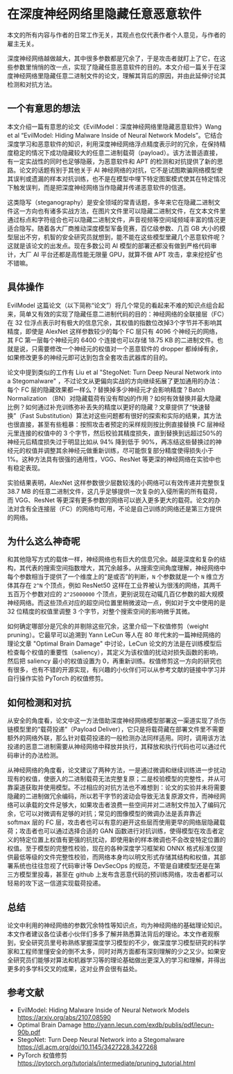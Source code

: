 # 在深度神经网络里隐藏任意恶意软件

本文的所有内容与作者的日常工作无关，其观点也仅代表作者个人意见，与作者的雇主无关。

深度神经网络越做越大，其中很多参数都是冗余了，于是攻击者就盯上了它，在这些参数里悄悄的改一点，实现了隐藏任意恶意软件的目的。本文介绍一篇关于在深度神经网络里隐藏任意二进制文件的论文，理解其背后的原因，并由此延伸讨论其检测和对抗方法。
 
## 一个有意思的想法
本文介绍一篇有意思的论文《EvilModel：深度神经网络里隐藏恶意软件》Wang et al “EvilModel: Hiding Malware Inside of Neural Network Models”。它结合深度学习和恶意软件的知识，利用深度神经网络浮点精度表示时的冗余，在保持精度稳定的情况下成功隐藏较大的任意二进制载荷（payload）。该方法普适直接，有一定实战性的同时也足够隐蔽，为恶意软件和 APT 的检测和对抗提供了新的思路。论文的话题有别于其他关于 AI 神经网络的对抗，它不是试图欺骗网络模型使其误判或遗漏的样本对抗训练，也不是在模型中埋下特定图案模式使其在特定情况下触发误判，而是把深度神经网络当作隐藏并传递恶意软件的信道。

这类隐写（steganography）是安全领域的常青话题，多年来它在隐藏二进制文件这一方向也有诸多实战方法，在图片文件里可以隐藏二进制文件，在文本文件里通过标点和字符组合也可以隐藏二进制文件，声音视频等空间域频域丰富的情况更适合隐写。随着各大厂商推动深度模型军备竞赛，百亿级参数、几百 GB 大小的模型层出不穷，机智的安全研究员就想到，能不能在这些模型里藏几个恶意软件呢？这就是该论文的出发点。现在多数公司 AI 模型的部署还都没有做到严格代码审计，大厂 AI 平台还都是高性能无限量 GPU，就算不做 APT 攻击，拿来挖挖矿也不错嘛。

## 具体操作
EvilModel 这篇论文（以下简称“论文”）将几个常见的看起来不难的知识点组合起来，简单又有效的实现了隐藏任意二进制代码的目的：神经网络的全联接层（FC）在 32 位浮点表示时有极大的信息冗余，其权值的指数位改掉3个字节并不影响其精度，即使是 AlexNet 这样参数较少的每个 FC 层只有 4096 个神经元的网络，其 FC 第一层每个神经元的 6400 个连接也可以存储 18.75 KB 的二进制文件。也就是说，只需要修改一个神经元的权值对一个恶意软件的 dropper 都绰绰有余，如果修改更多的神经元即可达到包含全套攻击武器库的目的。

论文中提到类似的工作有 Liu et al "StegoNet: Turn Deep Neural Network into a Stegomalware" ，不过论文从更偏向实战的方向继续拓展了更加通用的办法：每个 FC 层的隐藏效果都一样么？替换掉多少神经元才会影响精度？Batch Normalization （BN）对隐藏载荷有没有帮凶的作用？如何有效替换并最大隐藏比例？如何通过补充训练弥补丢失的精度以更好的隐藏？文章提供了“快速替换”（Fast Substitution）算法对这些问题都有很好的探索和实际的结果，其方法也很直接，甚至有些粗暴：按照攻击者预定的采样规则按比例直接替换 FC 层神经元里连接的权值中的 3 个字节，然后校验其精度损失，直到替换到远超过50%的神经元后精度损失过于明显比如从 94% 降到低于 90%，再冻结这些替换过的神经元的权值并调整其余神经元做重新训练，尽可能恢复部分精度使得损失小于 1%。这种方法具有很强的通用性，VGG、ResNet 等更深的神经网络在实验中也有稳定表现。

实验结果表明，AlexNet 这样参数很少层数较浅的小网络可以有效传递并完整恢复 38.7 MB 的任意二进制文件，这几乎足够提供一次复杂的入侵所需的所有载荷，而 VGG、ResNet 等更深有更多参数的网络可以嵌入更多更大的载荷。论文的办法对含有全连接层（FC）的网络均可用，不论是自己训练的网络还是第三方提供的网络。

## 为什么这么神奇呢
和其他隐写方式的载体一样，神经网络也有巨大的信息冗余。越是深度和复杂的结构，其代表的搜索空间指数增大，其冗余越多。从搜索空间角度理解，神经网络中每个参数相当于提供了一个维度上的“是或否”的判断，`N` 个参数就是一个 `N` 维立方体其存在 `2^N` 个顶点，例如 ResNet50 这样在工业界被认为很浅的网络，其两千五百万个参数对应的 `2^25000000` 个顶点，更别说现在动辄几百亿参数的超大规模神经网络。而这些顶点对应的超空间位置里稍微波动一点，例如对于文中使用的是 32 位精度的权值里调整 3 个字节，对整个搜索空间的影响微乎其微。

如何确定哪部分是冗余的并剔除这些冗余，这里介绍一下权值修剪（weight pruning）。它最早可以追溯到 Yann LeCun 等人在 80 年代末的一篇神经网络的理论文章 "Optimal Brain Damage" 中讨论，LeCun 论文的方法是在训练模型后检查每个权值的重要性（saliency），其定义为该权值的扰动对损失函数的影响，然后把 saliency 最小的权值设置为 0，再重新训练。权值修剪这一方向的研究也有很多，也有不错的开源实现，有兴趣的小伙伴们可以从参考文献的链接中学习并自行操作实验 PyTorch 的权值修剪。

## 如何检测和对抗

从安全的角度看，论文中这一方法借助深度神经网络模型部署这一渠道实现了杀伤链模型里的“载荷投递”（Payload Deliver），它只是将载荷藏在部署文件里不需要额外的网络外联，那么针对载荷投递的一般检测办法同样适用。同时，调用该方法投递的恶意二进制需要从神经网络中释放并执行，其释放和执行代码也可以通过代码审计的办法检测。

从神经网络的角度看，论文建议了两种方法，一是通过微调和继续训练进一步扰动现有的权值，使嵌入的二进制载荷无法完整复原；二是校验模型的完整性，并从可靠渠道获取并使用模型。不过相应的对抗方法也不难想到：论文的实验并未将需要隐藏的二进制做冗余编码，所以若干字节的波动会导致无法复原源文件，而神经网络可以承载的文件足够大，如果攻击者浪费一些空间并对二进制文件加入了编码冗余，它可以对微调有足够的对抗；常见的图像模型的微调办法是丢弃靠近 softmax 层的 FC 层，攻击者也可以有意的避开这些层而使用更早的网络层隐藏载荷；攻击者也可以通过选择合适的 GAN 函数进行对抗训练，使得模型在攻击者定义的特定位置上权值有更强的抗扰动，即使用新的样本微调也不会改变特定位置的权值。至于模型的完整性校验，现在的各种深度学习框架和 ONNX 格式标准仅提供最低等级的文件完整性校验，而网络本身均以明文形式存储其结构和权值，其部署系统也往往忽视了代码审计等 DevSecOps 的规范，不管是自建模型还是在第三方模型里投毒，甚至在 github 上发布含恶意代码的预训练网络，攻击者都可以轻易的攻下这一信道实现载荷投递。

## 总结

论文中利用的神经网络的参数冗余特性等知识点，均为神经网络的基础理论知识。本文作者建议各位读者小伙伴们多多了解并熟悉算法背后的理论。本文作者观察到，安全研究员里号称熟练掌握深度学习模型的不少，做深度学习模型研究的科学家和工程师里懂安全的倒不太多，同时对两方面都有深刻理解的少之又少。如果安全研究员们能够对算法和机器学习等的理论基础做出更深入的学习和理解，并得出更多的多学科交叉的成果，这对业界会很有益处。

## 参考文献

* EvilModel: Hiding Malware Inside of Neural Network Models <https://arxiv.org/abs/2107.08590>
* Optimal Brain Damage <http://yann.lecun.com/exdb/publis/pdf/lecun-90b.pdf>
* StegoNet: Turn Deep Neural Network into a Stegomalware <https://dl.acm.org/doi/10.1145/3427228.3427268>
* PyTorch 权值修剪 <https://pytorch.org/tutorials/intermediate/pruning_tutorial.html>